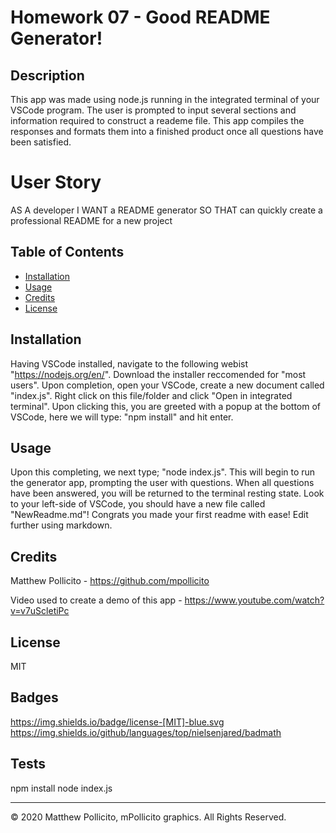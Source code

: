 # Homework 07 - Good README Generator!

## Description
This app was made using node.js running in the integrated terminal of your VSCode program. The user is prompted to input several sections
and information required to construct a reademe file. This app compiles the responses and formats them into a finished product once all questions
have been satisfied. 

# User Story
AS A developer
I WANT a README generator
SO THAT can quickly create a professional README for a new project

## Table of Contents

* [Installation](#installation)
* [Usage](#usage)
* [Credits](#credits)
* [License](#license)

## Installation
Having VSCode installed, navigate to the following webist "https://nodejs.org/en/".
Download the installer reccomended for "most users".
Upon completion, open your VSCode, create a new document called "index.js".
Right click on this file/folder and click "Open in integrated terminal".
Upon clicking this, you are greeted with a popup at the bottom of VSCode, here we will type:
"npm install" and hit enter. 

## Usage
Upon this completing, we next type; "node index.js".
This will begin to run the generator app, prompting the user with questions.
When all questions have been answered, you will be returned to the terminal resting state.
Look to your left-side of VSCode, you should have a new file called "NewReadme.md"!
Congrats you made your first readme with ease! Edit further using markdown.

## Credits
Matthew Pollicito - https://github.com/mpollicito

Video used to create a demo of this app - https://www.youtube.com/watch?v=v7uScletiPc

## License
MIT

## Badges
https://img.shields.io/badge/license-[MIT]-blue.svg
https://img.shields.io/github/languages/top/nielsenjared/badmath

## Tests
npm install
node index.js

---
© 2020 Matthew Pollicito, mPollicito graphics. All Rights Reserved.